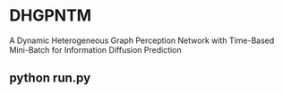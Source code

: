# DHGPNTM
A Dynamic Heterogeneous Graph Perception Network with Time-Based Mini-Batch for Information Diffusion Prediction
## python run.py  
